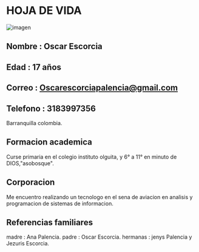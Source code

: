 # HOJA DE VIDA
![imagen](https://avatars.githubusercontent.com/u/99421143?s=400&u=ae7d8063959a33f8cf62cca42a9f7fefd1d90e5a&v=4)
## Nombre : Oscar Escorcia
## Edad : 17 años
## Correo : Oscarescorciapalencia@gmail.com
## Telefono : 3183997356
Barranquilla colombia.

## Formacion academica
Curse primaria en el colegio instituto olguita, y 6° a 11° en minuto de DIOS,"asobosque".
## Corporacion
Me encuentro realizando un tecnologo en el sena de aviacion en analisis y programacion de sistemas de informacion.
## Referencias familiares 
madre : Ana Palencia.
padre : Oscar Escorcia.
hermanas : jenys Palencia y Jezuris Escorcia.